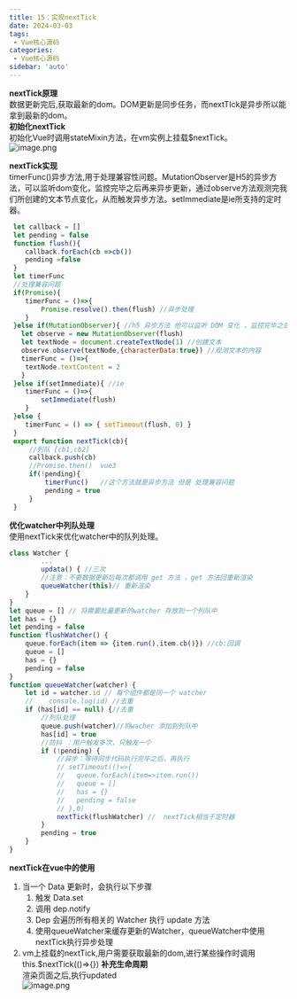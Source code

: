 ```yaml
---
title: 15：实现nextTick
date: 2024-03-03 
tags:
 - Vue核心源码
categories:
 - Vue核心源码
sidebar: 'auto'
---
```

**nextTick原理**  
数据更新完后,获取最新的dom。DOM更新是同步任务，而nextTIck是异步所以能拿到最新的dom。  
**初始化nextTick**  
初始化Vue时调用stateMixin方法，在vm实例上挂载$nextTick。  
![image.png](/vuecode/init_nextTick.png)  

**nextTick实现**  
timerFunc()异步方法,用于处理兼容性问题。MutationObserver是H5的异步方法，可以监听dom变化，监控完毕之后再来异步更新，通过observe方法观测完我们所创建的文本节点变化，从而触发异步方法。setImmediate是ie所支持的定时器。
``` js
 let callback = []
 let pending = false
 function flush(){
    callback.forEach(cb =>cb())
    pending =false
 }
 let timerFunc
 //处理兼容问题
 if(Promise){
    timerFunc = ()=>{
        Promise.resolve().then(flush) //异步处理
    }
 }else if(MutationObserver){ //h5 异步方法 他可以监听 DOM 变化 ，监控完毕之后在来异步更新
   let observe = new MutationObserver(flush)
   let textNode = document.createTextNode(1) //创建文本
   observe.observe(textNode,{characterData:true}) //观测文本的内容
   timerFunc = ()=>{
    textNode.textContent = 2
   }
 }else if(setImmediate){ //ie
    timerFunc = ()=>{
        setImmediate(flush) 
    }
 }else {
    timerFunc = () => { setTimeout(flush, 0) }
 }
 export function nextTick(cb){
     //列队 [cb1,cb2]
     callback.push(cb)
     //Promise.then()  vue3
     if(!pending){
         timerFunc()   //这个方法就是异步方法 但是 处理兼容问题
         pending = true
     }
 }
```
**优化watcher中列队处理**  
使用nextTick来优化watcher中的队列处理。
``` js
class Watcher {
        ...
        updata() { //三次
        //注意：不要数据更新后每次都调用 get 方法 ，get 方法回重新渲染
        queueWatcher(this)// 重新渲染
    }
}
let queue = [] // 将需要批量更新的watcher 存放到一个列队中
let has = {}
let pending = false
function flushWatcher() {
    queue.forEach(item => {item.run(),item.cb()}) //cb:回调
    queue = []
    has = {}
    pending = false
}
function queueWatcher(watcher) {
    let id = watcher.id // 每个组件都是同一个 watcher
    //    console.log(id) //去重
    if (has[id] == null) {//去重
        //列队处理
        queue.push(watcher)//将wacher 添加到列队中
        has[id] = true
        //防抖 ：用户触发多次，只触发一个
        if (!pending) {
            //异步：等待同步代码执行完毕之后，再执行
            // setTimeout(()=>{
            //   queue.forEach(item=>item.run())
            //   queue = []
            //   has = {}
            //   pending = false
            // },0)
            nextTick(flushWatcher) //  nextTick相当于定时器
        }
        pending = true
    }
}  
```
**nextTick在vue中的使用** 
1. 当一个 Data 更新时，会执行以下步骤
    1. 触发 Data.set
    2. 调用 dep.notify
    3. Dep 会遍历所有相关的 Watcher 执行 update 方法
    4. 使用queueWatcher来缓存更新的Watcher，queueWatcher中使用nextTick执行异步处理
2. vm上挂载的nextTick,用户需要获取最新的dom,进行某些操作时调用this.$nextTick(()=>{})
**补充生命周期**  
渲染页面之后,执行updated  
![image.png](/vuecode/update-cb.png)


